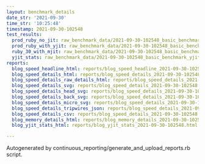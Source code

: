 ```yaml
---
layout: benchmark_details
date_str: '2021-09-30'
time_str: '10:25:48'
timestamp: 2021-09-30-102548
test_results:
  prod_ruby_no_jit: raw_benchmark_data/2021-09-30-102548_basic_benchmark_prod_ruby_no_jit.json
  prod_ruby_with_yjit: raw_benchmark_data/2021-09-30-102548_basic_benchmark_prod_ruby_with_yjit.json
  ruby_30_with_mjit: raw_benchmark_data/2021-09-30-102548_basic_benchmark_ruby_30_with_mjit.json
  yjit_stats: raw_benchmark_data/2021-09-30-102548_basic_benchmark_yjit_stats.json
reports:
  blog_speed_headline_html: reports/blog_speed_headline_2021-09-30-102548.html
  blog_speed_details_html: reports/blog_speed_details_2021-09-30-102548.html
  blog_speed_details_raw_details_html: reports/blog_speed_details_2021-09-30-102548.raw_details.html
  blog_speed_details_svg: reports/blog_speed_details_2021-09-30-102548.svg
  blog_speed_details_head_svg: reports/blog_speed_details_2021-09-30-102548.head.svg
  blog_speed_details_back_svg: reports/blog_speed_details_2021-09-30-102548.back.svg
  blog_speed_details_micro_svg: reports/blog_speed_details_2021-09-30-102548.micro.svg
  blog_speed_details_tripwires_json: reports/blog_speed_details_2021-09-30-102548.tripwires.json
  blog_speed_details_csv: reports/blog_speed_details_2021-09-30-102548.csv
  blog_memory_details_html: reports/blog_memory_details_2021-09-30-102548.html
  blog_yjit_stats_html: reports/blog_yjit_stats_2021-09-30-102548.html

---
```

Autogenerated by continuous_reporting/generate_and_upload_reports.rb script.
